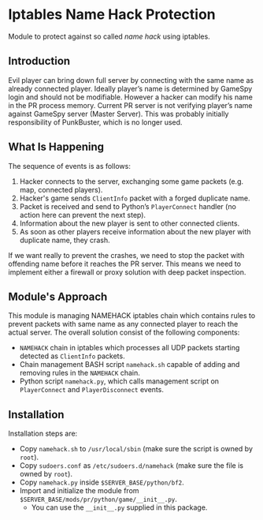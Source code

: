 # Iptables Name Hack Protection

Module to protect against so called *name hack* using iptables.

## Introduction

Evil player can bring down full server by connecting with the same name as already connected player. Ideally player’s name is determined by GameSpy login and should not be modifiable. However a hacker can modify his name in the PR process memory.
Current PR server is not verifying player’s name against GameSpy server (Master Server). This was probably initially responsibility of PunkBuster, which is no longer used.

## What Is Happening

The sequence of events is as follows:

1. Hacker connects to the server, exchanging some game packets (e.g. map, connected players).
2. Hacker's game sends `ClientInfo` packet with a forged duplicate name.
3. Packet is received and send to Python’s `PlayerConnect` handler (no action here can prevent the next step).
4. Information about the new player is sent to other connected clients.
5. As soon as other players receive information about the new player with duplicate name, they crash.

If we want really to prevent the crashes, we need to stop the packet with offending name before it reaches the PR server. This means we need to implement either a firewall or proxy solution with deep packet inspection.

## Module's Approach

This module is managing NAMEHACK iptables chain which contains rules to prevent packets with same name as any connected player to reach the actual server. The overall solution consist of the following components:

* `NAMEHACK` chain in iptables which processes all UDP packets starting detected as `ClientInfo` packets.
* Chain management BASH script `namehack.sh` capable of adding and removing rules in the `NAMEHACK` chain.
* Python script `namehack.py`, which calls management script on `PlayerConnect` and `PlayerDisconnect` events.

## Installation

Installation steps are:

* Copy `namehack.sh` to `/usr/local/sbin` (make sure the script is owned by `root`).
* Copy `sudoers.conf` as `/etc/sudoers.d/namehack` (make sure the file is owned by `root`).
* Copy `namehack.py` inside `$SERVER_BASE/python/bf2`.
* Import and initialize the module from `$SERVER_BASE/mods/pr/python/game/__init__.py`.
   * You can use the `__init__.py` supplied in this package.
